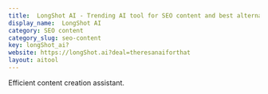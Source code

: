 ```yaml
---
title:  LongShot AI - Trending AI tool for SEO content and best alternatives
display_name:  LongShot AI
category: SEO content
category_slug: seo-content
key: longShot_ai?
website: https://longShot.ai?deal=theresanaiforthat
layout: aitool
---
```


Efficient content creation assistant.
